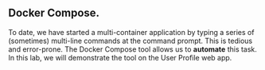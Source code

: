 ## Docker Compose.

To date, we have started a multi-container application by typing a series of (sometimes) multi-line commands at the command prompt. This is tedious and error-prone. The Docker Compose tool allows us to __automate__ this task. In this lab, we will demonstrate the tool on the User Profile web app. 